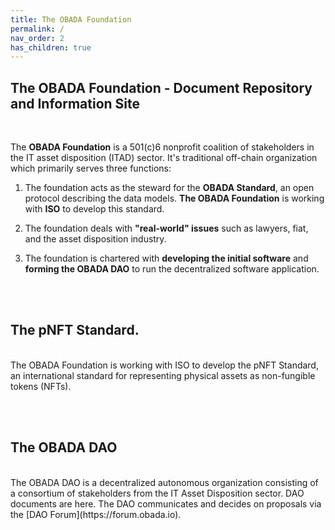 ```yaml
---
title: The OBADA Foundation
permalink: /
nav_order: 2
has_children: true
---
```

	
##  The OBADA Foundation - Document Repository and Information Site
<br>
	
The **OBADA Foundation** is a 501(c)6 nonprofit coalition of stakeholders in the IT asset disposition (ITAD) sector.  It's traditional off-chain organization which primarily serves three functions:

1. The foundation acts as the steward for the **OBADA Standard**, an open protocol describing the data models.  **The OBADA Foundation** is working with **ISO** to develop this standard.   

2. The foundation deals with **"real-world" issues** such as lawyers, fiat, and the asset disposition industry.

3. The foundation is chartered with **developing the initial software** and **forming the OBADA DAO** to run the decentralized software application.

<br><br>

## The pNFT Standard.
<br>
The OBADA Foundation is working with ISO to develop the pNFT Standard, an international standard for representing physical assets as non-fungible tokens (NFTs).

<br><br>

## The OBADA DAO
<br>
The OBADA DAO is a decentralized autonomous organization consisting of a consortium of stakeholders from the IT Asset Disposition sector.   DAO documents are here.  The DAO communicates and decides on proposals via the [DAO Forum](https://forum.obada.io).


